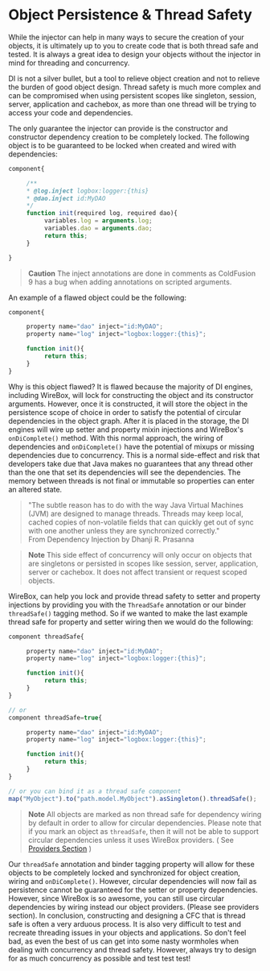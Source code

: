 # Object Persistence & Thread Safety

While the injector can help in many ways to secure the creation of your objects, it is ultimately up to you to create code that is both thread safe and tested. It is always a great idea to design your objects without the injector in mind for threading and concurrency.

DI is not a silver bullet, but a tool to relieve object creation and not to relieve the burden of good object design. Thread safety is much more complex and can be compromised when using persistent scopes like singleton, session, server, application and cachebox, as more than one thread will be trying to access your code and dependencies.

The only guarantee the injector can provide is the constructor and constructor dependency creation to be completely locked. The following object is to be guaranteed to be locked when created and wired with dependencies:

```javascript
component{

     /**
     * @log.inject logbox:logger:{this}
     * @dao.inject id:MyDAO
     */
     function init(required log, required dao){
          variables.log = arguments.log;
          variables.dao = arguments.dao;
          return this;
     }

}
```

> **Caution** The inject annotations are done in comments as ColdFusion 9 has a bug when adding annotations on scripted arguments.

An example of a flawed object could be the following:

```javascript
component{

     property name="dao" inject="id:MyDAO";
     property name="log" inject="logbox:logger:{this}";

     function init(){
          return this;
     }
}
```

Why is this object flawed? It is flawed because the majority of DI engines, including WireBox, will lock for constructing the object and its constructor arguments. However, once it is constructed, it will store the object in the persistence scope of choice in order to satisfy the potential of circular dependencies in the object graph. After it is placed in the storage, the DI engines will wire up setter and property mixin injections and WireBox's `onDiComplete()` method. With this normal approach, the wiring of dependencies and `onDiComplete()` have the potential of mixups or missing dependencies due to concurrency. This is a normal side-effect and risk that developers take due that Java makes no guarantees that any thread other than the one that set its dependencies will see the dependencies. The memory between threads is not final or immutable so properties can enter an altered state.

> "The subtle reason has to do with the way Java Virtual Machines \(JVM\) are designed to manage threads. Threads may keep local, cached copies of non-volatile fields that can quickly get out of sync with one another unless they are synchronized correctly."   
> From Dependency Injection by Dhanji R. Prasanna

> **Note** This side effect of concurrency will only occur on objects that are singletons or persisted in scopes like session, server, application, server or cachebox. It does not affect transient or request scoped objects.

WireBox, can help you lock and provide thread safety to setter and property injections by providing you with the `ThreadSafe` annotation or our binder `threadSafe()` tagging method. So if we wanted to make the last example thread safe for property and setter wiring then we would do the following:

```javascript
component threadSafe{

     property name="dao" inject="id:MyDAO";
     property name="log" inject="logbox:logger:{this}";

     function init(){
          return this;
     }
}

// or
component threadSafe=true{

     property name="dao" inject="id:MyDAO";
     property name="log" inject="logbox:logger:{this}";

     function init(){
          return this;
     }
}

// or you can bind it as a thread safe component
map("MyObject").to("path.model.MyObject").asSingleton().threadSafe();
```

> **Note** All objects are marked as non thread safe for dependency wiring by default in order to allow for circular dependencies. Please note that if you mark an object as `threadSafe`, then it will not be able to support circular dependencies unless it uses WireBox providers. \( See [Providers Section](https://github.com/ortus/wirebox-documentation/tree/b9a6ae3e91f7dcb74ec7e900e27243e19824cf27/object_persistence_&_thread_safety/providers/README.md) \)

Our `threadSafe` annotation and binder tagging property will allow for these objects to be completely locked and synchronized for object creation, wiring and `onDiComplete()`. However, circular dependencies will now fail as persistence cannot be guaranteed for the setter or property dependencies. However, since WireBox is so awesome, you can still use circular dependencies by wiring instead our object providers. \(Please see providers section\). In conclusion, constructing and designing a CFC that is thread safe is often a very arduous process. It is also very difficult to test and recreate threading issues in your objects and applications. So don't feel bad, as even the best of us can get into some nasty wormholes when dealing with concurrency and thread safety. However, always try to design for as much concurrency as possible and test test test!

